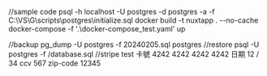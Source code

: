 //sample code
psql -h localhost -U postgres -d postgres -a -f C:\VS\G\scripts\postgres\initialize.sql
docker build -t nuxtapp . --no-cache
docker-compose  -f '.\docker-compose_test.yaml' up

//backup
pg_dump -U postgres -f 20240205.sql postgres
//restore
psql -U postgres -f /database.sql
//stripe test
卡號
4242 4242 4242 4242 
日期
12 / 34
ccv
567
zip-code
12345